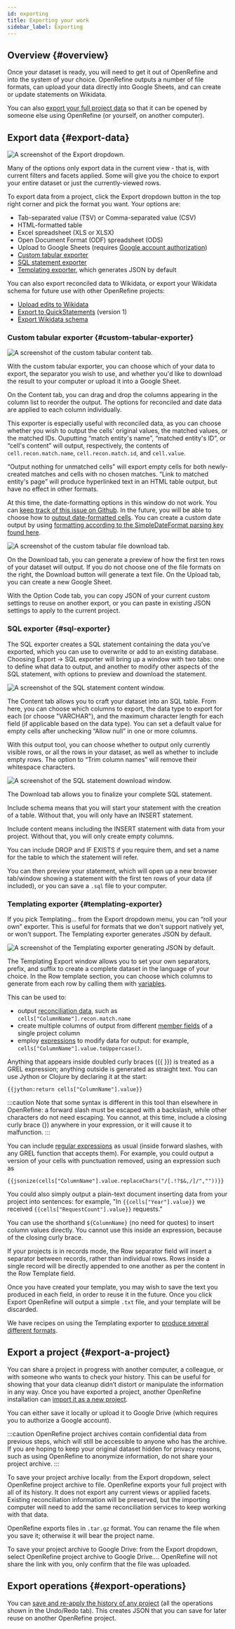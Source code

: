 ```yaml
---
id: exporting
title: Exporting your work
sidebar_label: Exporting
---
```


## Overview {#overview}

Once your dataset is ready, you will need to get it out of OpenRefine and into the system of your choice. OpenRefine outputs a number of file formats, can upload your data directly into Google Sheets, and can create or update statements on Wikidata.

You can also [export your full project data](#export-a-project) so that it can be opened by someone else using OpenRefine (or yourself, on another computer).

## Export data {#export-data}

![A screenshot of the Export dropdown.](/img/export-menu.png)

Many of the options only export data in the current view - that is, with current filters and facets applied. Some will give you the choice to export your entire dataset or just the currently-viewed rows.

To export data from a project, click the <span class="menuItems">Export</span> dropdown button in the top right corner and pick the format you want. Your options are:

*   Tab-separated value (TSV) or Comma-separated value (CSV)
*   HTML-formatted table
*   Excel spreadsheet (XLS or XLSX)
*   Open Document Format (ODF) spreadsheet (ODS)
*   Upload to Google Sheets (requires [Google account authorization](starting#google-sheet-from-drive))
*   [Custom tabular exporter](#custom-tabular-exporter)
*   [SQL statement exporter](#sql-statement-exporter)
*   [Templating exporter](#templating-exporter), which generates JSON by default

You can also export reconciled data to Wikidata, or export your Wikidata schema for future use with other OpenRefine projects:

*   [Upload edits to Wikidata](wikidata#upload-edits-to-wikidata)
*   [Export to QuickStatements](wikidata#quickstatements-export) (version 1)
*   [Export Wikidata schema](wikidata#import-and-export-schema)

### Custom tabular exporter {#custom-tabular-exporter}

![A screenshot of the custom tabular content tab.](/img/custom-tabular-exporter.png)

With the custom tabular exporter, you can choose which of your data to export, the separator you wish to use, and whether you'd like to download the result to your computer or upload it into a Google Sheet. 

On the <span class="tabLabels">Content</span> tab, you can drag and drop the columns appearing in the column list to reorder the output. The options for reconciled and date data are applied to each column individually. 

This exporter is especially useful with reconciled data, as you can choose whether you wish to output the cells' original values, the matched values, or the matched IDs. Ouputting “match entity's name”, “matched entity's ID”, or “cell's content” will output, respectively, the contents of `cell.recon.match.name`, `cell.recon.match.id`, and `cell.value`. 

“Output nothing for unmatched cells” will export empty cells for both newly-created matches and cells with no chosen matches. “Link to matched entity's page” will produce hyperlinked text in an HTML table output, but have no effect in other formats.

At this time, the date-formatting options in this window do not work. You can [keep track of this issue on Github](https://github.com/OpenRefine/OpenRefine/issues/3368).
In the future, you will be able to choose how to [output date-formatted cells](exploring#dates). You can create a custom date output by using [formatting according to the SimpleDateFormat parsing key found here](grelfunctions#todateo-b-monthfirst-s-format1-s-format2-).

![A screenshot of the custom tabular file download tab.](/img/custom-tabular-exporter2.png)

On the <span class="tabLabels">Download</span> tab, you can generate a preview of how the first ten rows of your dataset will output. If you do not choose one of the file formats on the right, the <span class="buttonLabels">Download</span> button will generate a text file. On the <span class="tabLabels">Upload</span> tab, you can create a new Google Sheet. 

With the <span class="tabLabels">Option Code</span> tab, you can copy JSON of your current custom settings to reuse on another export, or you can paste in existing JSON settings to apply to the current project. 

### SQL exporter {#sql-exporter}

The SQL exporter creates a SQL statement containing the data you’ve exported, which you can use to overwrite or add to an existing database. Choosing <span class="menuItems">Export</span> → <span class="menuItems">SQL exporter</span> will bring up a window with two tabs: one to define what data to output, and another to modify other aspects of the SQL statement, with options to preview and download the statement.  

![A screenshot of the SQL statement content window.](/img/sql-exporter.png)

The <span class="tabLabels">Content</span> tab allows you to craft your dataset into an SQL table. From here, you can choose which columns to export, the data type to export for each (or choose "VARCHAR"), and the maximum character length for each field (if applicable based on the data type). You can set a default value for empty cells after unchecking “Allow null” in one or more columns. 

With this output tool, you can choose whether to output only currently visible rows, or all the rows in your dataset, as well as whether to include empty rows. The option to “Trim column names” will remove their whitespace characters. 

![A screenshot of the SQL statement download window.](/img/sql-exporter2.png)

The <span class="tabLabels">Download</span> tab allows you to finalize your complete SQL statement. 

<span class="fieldLabels">Include schema</span> means that you will start your statement with the creation of a table. Without that, you will only have an INSERT statement. 

<span class="fieldLabels">Include content</span> means including the INSERT statement with data from your project. Without that, you will only create empty columns. 

You can include DROP and IF EXISTS if you require them, and set a name for the table to which the statement will refer.

You can then preview your statement, which will open up a new browser tab/window showing a statement with the first ten rows of your data (if included), or you can save a `.sql` file to your computer. 

### Templating exporter {#templating-exporter}

If you pick <span class="menuItems">Templating…</span> from the <span class="menuItems">Export</span> dropdown menu, you can “roll your own” exporter. This is useful for formats that we don't support natively yet, or won't support. The Templating exporter generates JSON by default. 

![A screenshot of the Templating exporter generating JSON by default.](/img/templating-exporter.png)

The Templating Export window allows you to set your own separators, prefix, and suffix to create a complete dataset in the language of your choice. In the <span class="fieldLabels">Row template</span> section, you can choose which columns to generate from each row by calling them with [variables](expressions#variables). 

This can be used to:
* output [reconciliation data](expressions#reconciliation), such as `cells["ColumnName"].recon.match.name`
* create multiple columns of output from different [member fields](expressions#variables) of a single project column
* employ [expressions](expressions) to modify data for output: for example, `cells["ColumnName"].value.toUppercase()`. 

Anything that appears inside doubled curly braces ({{ }}) is treated as a GREL expression; anything outside is generated as straight text. You can use Jython or Clojure by declaring it at the start:  
```
{{jython:return cells["ColumnName"].value}}
```

:::caution
Note that some syntax is different in this tool than elsewhere in OpenRefine: a forward slash must be escaped with a backslash, while other characters do not need escaping. You cannot, at this time, include a closing curly brace (}) anywhere in your expression, or it will cause it to malfunction.
:::

You can include [regular expressions](expressions#regular-expressions) as usual (inside forward slashes, with any GREL function that accepts them). For example, you could output a version of your cells with punctuation removed, using an expression such as 
```
{{jsonize(cells["ColumnName"].value.replaceChars("/[.!?$&,/]/",""))}}
```  

You could also simply output a plain-text document inserting data from your project into sentences: for example, "In `{{cells["Year"].value}}` we received `{{cells["RequestCount"].value}}` requests."

You can use the shorthand `${ColumnName}` (no need for quotes) to insert column values directly. You cannot use this inside an expression, because of the closing curly brace.

If your projects is in records mode, the <span class="fieldLabels">Row separator</span> field will insert a separator between records, rather than individual rows. Rows inside a single record will be directly appended to one another as per the content in the <span class="fieldLabels">Row Template</span> field. 

Once you have created your template, you may wish to save the text you produced in each field, in order to reuse it in the future. Once you click <span class="buttonLabels">Export</span> OpenRefine will output a simple `.txt` file, and your template will be discarded.

We have recipes on using the Templating exporter to [produce several different formats](https://github.com/OpenRefine/OpenRefine/wiki/Recipes#12-templating-exporter).

## Export a project {#export-a-project}

You can share a project in progress with another computer, a colleague, or with someone who wants to check your history. This can be useful for showing that your data cleanup didn’t distort or manipulate the information in any way. Once you have exported a project, another OpenRefine installation can [import it as a new project](starting#import-a-project). 

You can either save it locally or upload it to Google Drive (which requires you to authorize a Google account).

:::caution
OpenRefine project archives contain confidential data from previous steps, which will still be accessible to anyone who has the archive. If you are hoping to keep your original dataset hidden for privacy reasons, such as using OpenRefine to anonymize information, do not share your project archive.
:::

To save your project archive locally: from the <span class="menuItems">Export</span> dropdown, select <span class="menuItems">OpenRefine project archive to file</span>. OpenRefine exports your full project with all of its history. It does not export any current views or applied facets. Existing reconciliation information will be preserved, but the importing computer will need to add the same reconciliation services to keep working with that data. 

OpenRefine exports files in `.tar.gz` format. You can rename the file when you save it; otherwise it will bear the project name. 

To save your project archive to Google Drive: from the <span class="menuItems">Export</span> dropdown, select <span class="menuItems">OpenRefine project archive to Google Drive...</span>. OpenRefine will not share the link with you, only confirm that the file was uploaded.

## Export operations {#export-operations}

You can [save and re-apply the history of any project](running#reusing-operations) (all the operations shown in the Undo/Redo tab). This creates JSON that you can save for later reuse on another OpenRefine project.